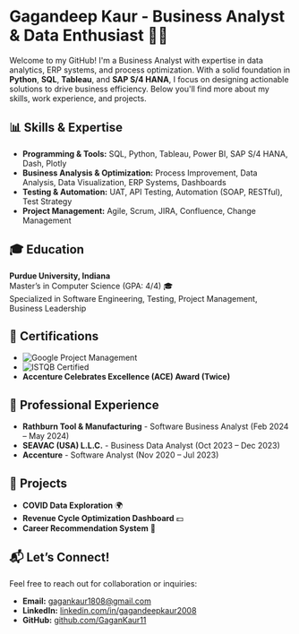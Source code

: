 # **Gagandeep Kaur - Business Analyst & Data Enthusiast 👩‍💻**

Welcome to my GitHub! I'm a Business Analyst with expertise in data analytics, ERP systems, and process optimization. With a solid foundation in **Python**, **SQL**, **Tableau**, and **SAP S/4 HANA**, I focus on designing actionable solutions to drive business efficiency. Below you'll find more about my skills, work experience, and projects.

## **📊 Skills & Expertise**

- **Programming & Tools:**  SQL, Python, Tableau, Power BI, SAP S/4 HANA, Dash, Plotly
- **Business Analysis & Optimization:** Process Improvement, Data Analysis, Data Visualization, ERP Systems, Dashboards
- **Testing & Automation:** UAT, API Testing, Automation (SOAP, RESTful), Test Strategy
- **Project Management:** Agile, Scrum, JIRA, Confluence, Change Management

## **🎓 Education**

**Purdue University, Indiana**  
Master’s in Computer Science (GPA: 4/4) 🎓  
Specialized in Software Engineering, Testing, Project Management, Business Leadership

## **🏅 Certifications**

- ![Google Project Management](https://img.shields.io/badge/Google_Project_Management-4285F4?style=flat-square&logo=google&logoColor=white)  
- ![ISTQB Certified](https://img.shields.io/badge/ISTQB-CTFL-4A90E2?style=flat-square&logo=java&logoColor=white)  
- **Accenture Celebrates Excellence (ACE) Award (Twice)**

## **💼 Professional Experience**

- **Rathburn Tool & Manufacturing** - Software Business Analyst (Feb 2024 – May 2024)
- **SEAVAC (USA) L.L.C.** - Business Data Analyst (Oct 2023 – Dec 2023)
- **Accenture** - Software Analyst (Nov 2020 – Jul 2023)

## **🚀 Projects**

- **COVID Data Exploration** 🌍  
- **Revenue Cycle Optimization Dashboard** 💵  
- **Career Recommendation System** 💼

## **📬 Let’s Connect!**

Feel free to reach out for collaboration or inquiries:

- **Email:** [gagankaur1808@gmail.com](mailto:gagankaur1808@gmail.com)  
- **LinkedIn:** [linkedin.com/in/gagandeepkaur2008](https://linkedin.com/in/gagandeepkaur2008)  
- **GitHub:** [github.com/GaganKaur11](https://github.com/GaganKaur11)
